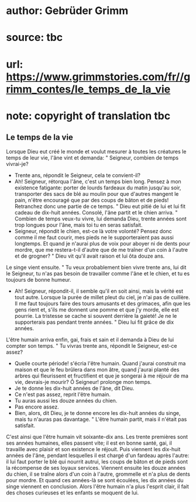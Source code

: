 # author: Gebrüder Grimm
# source: tbc
# url: https://www.grimmstories.com/fr//grimm_contes/le_temps_de_la_vie
# note: copyright of translation tbc

## Le temps de la vie 

Lorsque Dieu eut créé le monde et voulut mesurer à toutes les créatures
le temps de leur vie, l'âne vint et demanda:
" Seigneur, combien de temps vivrai-je?
- Trente ans, répondit le Seigneur, cela te convient-il?
- Ah! Seigneur, rétorqua l'âne, c'est un temps bien long. Pensez à mon
existence fatigante: porter de lourds fardeaux du matin jusqu'au soir,
transporter des sacs de blé au moulin pour que d'autres mangent le
pain, n'être encouragé que par des coups de bâton et de pieds!
Retranchez donc une partie de ce temps. "
Dieu eut pitié de lui et lui fit cadeau de dix-huit années.
Consolé, l'âne partit et le chien arriva.
" Combien de temps veux-tu vivre, lui demanda Dieu, trente années sont
trop longues pour l'âne, mais toi tu en seras satisfait.
- Seigneur, répondit le chien, est-ce là votre volonté? Pensez donc
comme il me faut courir, mes pieds ne le supporteraient pas aussi
longtemps. Et quand je n'aurai plus de voix pour aboyer ni de dents
pour mordre, que me restera-t-il d'autre que de me traîner d'un coin à
l'autre et de grogner? "
Dieu vit qu'il avait raison et lui ôta douze ans.

Le singe vient ensuite.
" Tu veux probablement bien vivre trente ans, lui dit le Seigneur, tu
n'as pas besoin de travailler comme l'âne et le chien, et tu es
toujours de bonne humeur.
- Ah! Seigneur, répondit-il, il semble qu'il en soit ainsi, mais la
vérité est tout autre. Lorsque la purée de millet pleut du ciel, je
n'ai pas de cuillère. Il me faut toujours faire des tours amusants et
des grimaces, afin que les gens rient et, s'ils me donnent une pomme et
que j'y morde, elle est pourrie. La tristesse se cache si souvent
derrière la gaieté! Je ne le supporterais pas pendant trente années. "
Dieu lui fit grâce de dix années.

L'être humain arriva enfin, gai, frais et sain et il demanda à Dieu de
lui compter son temps.
" Tu vivras trente ans, répondit le Seigneur, est-ce assez?
- Quelle courte période! s'écria l'être humain. Quand j'aurai
construit ma maison et que le feu brûlera dans mon âtre, quand j'aurai
planté des arbres qui fleurissent et fructifient et que je songerai à me
réjouir de ma vie, devrais-je mourir? Ô Seigneur! prolonge mon temps.
- Je te donne les dix-huit années de l'âne, dit Dieu.
- Ce n'est pas assez, reprit l'être humain.
- Tu auras aussi les douze années du chien.
- Pas encore assez.
- Bien, alors, dit Dieu, je te donne encore les dix-huit années du
singe, mais tu n'auras pas davantage. "
L'être humain partit, mais il n'était pas satisfait.

C'est ainsi que l'être humain vit soixante-dix ans. Les trente
premières sont ses années humaines, elles passent vite; il est en bonne
santé, gai, il travaille avec plaisir et son existence le réjouit. Puis
viennent les dix-huit années de l'âne, pendant lesquelles il est chargé
d'un fardeau après l'autre: il lui faut porter le blé qui nourrit
autrui, les coups de bâton et de pieds sont la récompense de ses loyaux
services. Viennent ensuite les douze années du chien, il se traîne alors
d'un coin à l'autre, grommelle et n'a plus de dents pour mordre. Et
quand ces années-là se sont écoulées, les dix années du singe viennent
en conclusion. Alors l'être humain n'a plus l'esprit clair, il fait
des choses curieuses et les enfants se moquent de lui.
